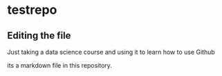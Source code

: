 # testrepo

## Editing the file

Just taking a data science course and using it to learn how to use Github

its a markdown file in this repository.
